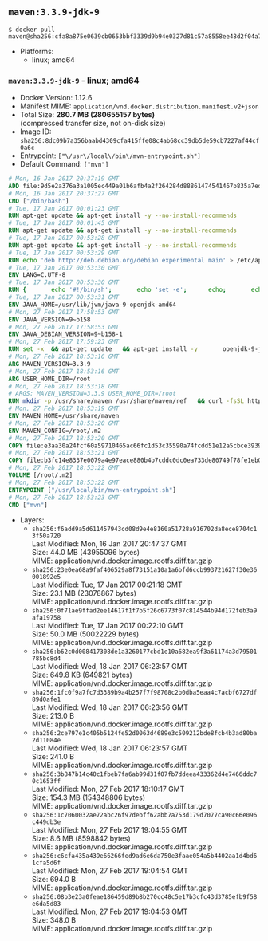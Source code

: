 ## `maven:3.3.9-jdk-9`

```console
$ docker pull maven@sha256:cfa8a875e0639cb0653bbf3339d9b94e0327d81c57a8558ee48d2f04a7b05c19
```

-	Platforms:
	-	linux; amd64

### `maven:3.3.9-jdk-9` - linux; amd64

-	Docker Version: 1.12.6
-	Manifest MIME: `application/vnd.docker.distribution.manifest.v2+json`
-	Total Size: **280.7 MB (280655157 bytes)**  
	(compressed transfer size, not on-disk size)
-	Image ID: `sha256:8dc09b7a356baabd4309cfa415ffe08c4ab68cc39db5de59cb7227af44cf0a6c`
-	Entrypoint: `["\/usr\/local\/bin\/mvn-entrypoint.sh"]`
-	Default Command: `["mvn"]`

```dockerfile
# Mon, 16 Jan 2017 20:37:19 GMT
ADD file:9d5e2a376a3a1005ec449a01b6afb4a2f264284d88861474541467b835a7edfc in / 
# Mon, 16 Jan 2017 20:37:27 GMT
CMD ["/bin/bash"]
# Tue, 17 Jan 2017 00:01:23 GMT
RUN apt-get update && apt-get install -y --no-install-recommends 		ca-certificates 		curl 		wget 	&& rm -rf /var/lib/apt/lists/*
# Tue, 17 Jan 2017 00:01:45 GMT
RUN apt-get update && apt-get install -y --no-install-recommends 		bzr 		git 		mercurial 		openssh-client 		subversion 				procps 	&& rm -rf /var/lib/apt/lists/*
# Tue, 17 Jan 2017 00:53:28 GMT
RUN apt-get update && apt-get install -y --no-install-recommends 		bzip2 		unzip 		xz-utils 	&& rm -rf /var/lib/apt/lists/*
# Tue, 17 Jan 2017 00:53:29 GMT
RUN echo 'deb http://deb.debian.org/debian experimental main' > /etc/apt/sources.list.d/experimental.list
# Tue, 17 Jan 2017 00:53:30 GMT
ENV LANG=C.UTF-8
# Tue, 17 Jan 2017 00:53:30 GMT
RUN { 		echo '#!/bin/sh'; 		echo 'set -e'; 		echo; 		echo 'dirname "$(dirname "$(readlink -f "$(which javac || which java)")")"'; 	} > /usr/local/bin/docker-java-home 	&& chmod +x /usr/local/bin/docker-java-home
# Tue, 17 Jan 2017 00:53:31 GMT
ENV JAVA_HOME=/usr/lib/jvm/java-9-openjdk-amd64
# Mon, 27 Feb 2017 17:58:53 GMT
ENV JAVA_VERSION=9~b158
# Mon, 27 Feb 2017 17:58:53 GMT
ENV JAVA_DEBIAN_VERSION=9~b158-1
# Mon, 27 Feb 2017 17:59:23 GMT
RUN set -x 	&& apt-get update 	&& apt-get install -y 		openjdk-9-jdk-headless="$JAVA_DEBIAN_VERSION" 	&& rm -rf /var/lib/apt/lists/* 	&& [ "$JAVA_HOME" = "$(docker-java-home)" ]
# Mon, 27 Feb 2017 18:53:16 GMT
ARG MAVEN_VERSION=3.3.9
# Mon, 27 Feb 2017 18:53:16 GMT
ARG USER_HOME_DIR=/root
# Mon, 27 Feb 2017 18:53:18 GMT
# ARGS: MAVEN_VERSION=3.3.9 USER_HOME_DIR=/root
RUN mkdir -p /usr/share/maven /usr/share/maven/ref   && curl -fsSL http://apache.osuosl.org/maven/maven-3/$MAVEN_VERSION/binaries/apache-maven-$MAVEN_VERSION-bin.tar.gz     | tar -xzC /usr/share/maven --strip-components=1   && ln -s /usr/share/maven/bin/mvn /usr/bin/mvn
# Mon, 27 Feb 2017 18:53:19 GMT
ENV MAVEN_HOME=/usr/share/maven
# Mon, 27 Feb 2017 18:53:20 GMT
ENV MAVEN_CONFIG=/root/.m2
# Mon, 27 Feb 2017 18:53:20 GMT
COPY file:e3aa30a24fcf60a59710465ac66fc1d53c35590a74fcdd51e12a5cbce393904b in /usr/local/bin/mvn-entrypoint.sh 
# Mon, 27 Feb 2017 18:53:21 GMT
COPY file:b3fc14e8337e0079a4e97eace880b4b7cddc0dc0ea733de80749f78fe1eb089a in /usr/share/maven/ref/ 
# Mon, 27 Feb 2017 18:53:22 GMT
VOLUME [/root/.m2]
# Mon, 27 Feb 2017 18:53:22 GMT
ENTRYPOINT ["/usr/local/bin/mvn-entrypoint.sh"]
# Mon, 27 Feb 2017 18:53:23 GMT
CMD ["mvn"]
```

-	Layers:
	-	`sha256:f6add9a5d611457943cd08d9e4e8160a51728a916702da8ece8704c13f50a720`  
		Last Modified: Mon, 16 Jan 2017 20:47:37 GMT  
		Size: 44.0 MB (43955096 bytes)  
		MIME: application/vnd.docker.image.rootfs.diff.tar.gzip
	-	`sha256:23e0ea68a9faf406529a8f73151a10a1a6bfd6ccb993721627f30e36001892e5`  
		Last Modified: Tue, 17 Jan 2017 00:21:18 GMT  
		Size: 23.1 MB (23078867 bytes)  
		MIME: application/vnd.docker.image.rootfs.diff.tar.gzip
	-	`sha256:0f71ae9ffad2ee14617f1f7b5f26c6773f07c814544b94d172feb3a9afa19758`  
		Last Modified: Tue, 17 Jan 2017 00:22:10 GMT  
		Size: 50.0 MB (50022229 bytes)  
		MIME: application/vnd.docker.image.rootfs.diff.tar.gzip
	-	`sha256:b62c0d008417308de1a3260177cbd1e10a682ea9f3a61174a3d79501785bc8d4`  
		Last Modified: Wed, 18 Jan 2017 06:23:57 GMT  
		Size: 649.8 KB (649821 bytes)  
		MIME: application/vnd.docker.image.rootfs.diff.tar.gzip
	-	`sha256:1fc0f9a7fc7d3389b9a4b257f7f98708c2b0dba5eaa4c7acbf6727df89d0afe1`  
		Last Modified: Wed, 18 Jan 2017 06:23:56 GMT  
		Size: 213.0 B  
		MIME: application/vnd.docker.image.rootfs.diff.tar.gzip
	-	`sha256:2ce797e1c405b5124fe52d0063d4689e3c509212bde8fcb4b3ad80ba2d11084e`  
		Last Modified: Wed, 18 Jan 2017 06:23:57 GMT  
		Size: 241.0 B  
		MIME: application/vnd.docker.image.rootfs.diff.tar.gzip
	-	`sha256:3b847b14c40c1fbeb7fa6ab99d31f07fb7ddeea433362d4e7466ddc70c1653ff`  
		Last Modified: Mon, 27 Feb 2017 18:10:17 GMT  
		Size: 154.3 MB (154348806 bytes)  
		MIME: application/vnd.docker.image.rootfs.diff.tar.gzip
	-	`sha256:1c7060032ae72abc26f97debff62abb7a753d179d7077ca90c66e096c449db3e`  
		Last Modified: Mon, 27 Feb 2017 19:04:55 GMT  
		Size: 8.6 MB (8598842 bytes)  
		MIME: application/vnd.docker.image.rootfs.diff.tar.gzip
	-	`sha256:c6cfa435a439e66266fed9ad6e6da750e3faae054a5b4402aa1d4bd61cfa5d6f`  
		Last Modified: Mon, 27 Feb 2017 19:04:54 GMT  
		Size: 694.0 B  
		MIME: application/vnd.docker.image.rootfs.diff.tar.gzip
	-	`sha256:08b3e23a0feae186459d89b8b270cc48c5e17b3cfc43d3785efb9f58e6da5d83`  
		Last Modified: Mon, 27 Feb 2017 19:04:53 GMT  
		Size: 348.0 B  
		MIME: application/vnd.docker.image.rootfs.diff.tar.gzip
